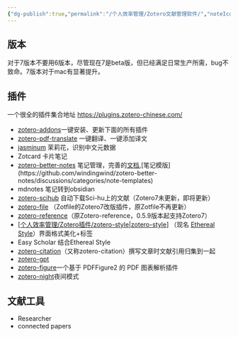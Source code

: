 ```yaml
---
{"dg-publish":true,"permalink":"/个人效率管理/Zotero文献管理软件/","noteIcon":"","created":"2023-10-19T17:20:08.000+08:00","updated":"2023-10-20T16:07:51.373+08:00"}
---
```


## 版本
对于7版本不要用6版本，尽管现在7是beta版，但已经满足日常生产所需，bug不致命。7版本对于mac有显著提升。

## 插件

一个很全的插件集合地址 https://plugins.zotero-chinese.com/


- [zotero-addons](https://github.com/syt2/zotero-addons)一键安装、更新下面的所有插件
- [zotero-pdf-translate](https://github.com/windingwind/zotero-pdf-translate) 一键翻译、一键添加译文
- [jasminum](https://github.com/l0o0/jasminum) 茉莉花，识别中文元数据
- Zotcard 卡片笔记
- [zotero-better-notes](https://github.com/windingwind/zotero-better-notes) 笔记管理，完善的[文档](https://zotero.yuque.com/staff-gkhviy/better-notes/biigg4?),[笔记模版](https://github.com/windingwind/zotero-better-notes/discussions/categories/note-templates)
- mdnotes 笔记转到obsidian
- [zotero-scihub](https://github.com/ethanwillis/zotero-scihub) 自动下载Sci-hu上的文献（Zotero7未更新，即将更新）
- [zotero-file](https://github.com/MuiseDestiny/zotero-file) （Zotfile的Zotero7改版插件，原Zotfile不再更新）
- [zotero-reference](https://github.com/MuiseDestiny/zotero-reference)（原Zotero-reference，0.5.9版本起支持Zotero7）
- [[个人效率管理/Zotero插件/zotero-style\|zotero-style]](https://github.com/MuiseDestiny/zotero-style) （现名 [Ethereal Style](https://github.com/MuiseDestiny/zotero-style#ethereal-style)）界面格式美化+标签
- Easy Scholar 结合Ethereal Style
- [zotero-citation](https://github.com/MuiseDestiny/zotero-citation)（又称zotero-citation）撰写文章时文献引用归集到一起
- [zotero-gpt](https://github.com/MuiseDestiny/zotero-gpt)
- [zotero-figure](https://github.com/MuiseDestiny/zotero-figure)一个基于 PDFFigure2 的 PDF 图表解析插件
- [zotero-night](https://github.com/tefkah/zotero-night)夜间模式
## 文献工具
- Researcher
- connected papers
